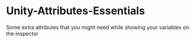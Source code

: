 # Unity-Attributes-Essentials
Some extra attributes that you might need while showing your variables on the inspector
